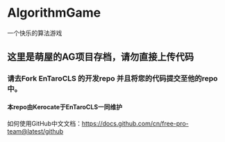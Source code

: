 # AlgorithmGame
一个快乐的算法游戏

## 这里是萌屋的AG项目存档，请勿直接上传代码

### 请去Fork EnTaroCLS 的开发repo 并且将您的代码提交至他的repo中。

#### 本repo由Kerocate于EnTaroCLS一同维护

如何使用GitHub中文文档：https://docs.github.com/cn/free-pro-team@latest/github
